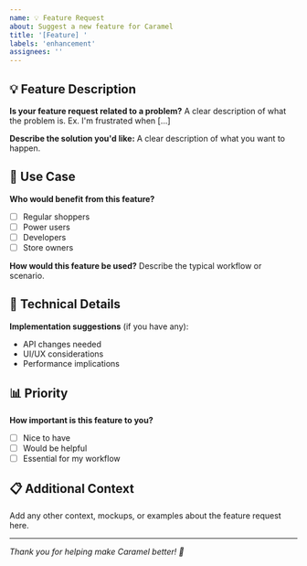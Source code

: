 ```yaml
---
name: 💡 Feature Request
about: Suggest a new feature for Caramel
title: '[Feature] '
labels: 'enhancement'
assignees: ''
---
```


## 💡 Feature Description
**Is your feature request related to a problem?**
A clear description of what the problem is. Ex. I'm frustrated when [...]

**Describe the solution you'd like:**
A clear description of what you want to happen.

## 🎯 Use Case
**Who would benefit from this feature?**
- [ ] Regular shoppers
- [ ] Power users
- [ ] Developers
- [ ] Store owners

**How would this feature be used?**
Describe the typical workflow or scenario.

## 🔧 Technical Details
**Implementation suggestions** (if you have any):
- API changes needed
- UI/UX considerations
- Performance implications

## 📊 Priority
**How important is this feature to you?**
- [ ] Nice to have
- [ ] Would be helpful
- [ ] Essential for my workflow

## 📋 Additional Context
Add any other context, mockups, or examples about the feature request here.

---
*Thank you for helping make Caramel better! 🎉*